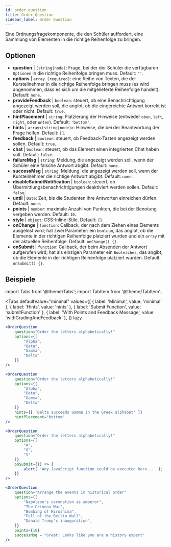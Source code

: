 ```yaml
---
id: order-question
title: Order Question
sidebar_label: Order Question
---
```


Eine Ordnungsfragekomponente, die den Schüler auffordert, eine Sammlung von Elementen in die richtige Reihenfolge zu bringen.

## Optionen

* __question__ | `(string|node)`: Frage, bei der der Schüler die verfügbaren `Optionen` in die richtige Reihenfolge bringen muss. Default: `''`.
* __options__ | `array (required)`: eine Reihe von Texten, die der Kursteilnehmer in die richtige Reihenfolge bringen muss (es wird angenommen, dass es sich um die mitgelieferte Reihenfolge handelt). Default: `none`.
* __provideFeedback__ | `boolean`: steuert, ob eine Benachrichtigung angezeigt werden soll, die angibt, ob die eingereichte Antwort korrekt ist oder nicht. Default: `true`.
* __hintPlacement__ | `string`: Platzierung der Hinweise (entweder `oben`, `left`, `right`, oder `unten`). Default: `'bottom'`.
* __hints__ | `array<(string|node)>`: Hinweise, die bei der Beantwortung der Frage helfen. Default: `[]`.
* __feedback__ | `boolean`: steuert, ob Feedback-Tasten angezeigt werden sollen. Default: `true`.
* __chat__ | `boolean`: steuert, ob das Element einen integrierten Chat haben soll. Default: `false`.
* __failureMsg__ | `string`: Meldung, die angezeigt werden soll, wenn der Schüler eine falsche Antwort abgibt. Default: `none`.
* __successMsg__ | `string`: Meldung, die angezeigt werden soll, wenn der Kursteilnehmer die richtige Antwort abgibt. Default: `none`.
* __disableSubmitNotification__ | `boolean`: steuert, ob Übermittlungsbenachrichtigungen deaktiviert werden sollen. Default: `false`.
* __until__ | `Date`: Zeit, bis die Studenten ihre Antworten einreichen dürfen. Default: `none`.
* __points__ | `number`: maximale Anzahl von Punkten, die bei der Benotung vergeben werden. Default: `10`.
* __style__ | `object`: CSS-Inline-Stile. Default: `{}`.
* __onChange__ | `function`: Callback, der nach dem Ziehen eines Elements ausgelöst wird; hat zwei Parameter: ein `boolean`, das angibt, ob die Elemente in der richtigen Reihenfolge platziert wurden und ein `array` mit der aktuellen Reihenfolge. Default: `onChange() {}`.
* __onSubmit__ | `function`: Callback, der beim Absenden der Antwort aufgerufen wird; hat als einzigen Parameter ein `Boolesches`, das angibt, ob die Elemente in der richtigen Reihenfolge platziert wurden. Default: `onSubmit() {}`.


## Beispiele

import Tabs from '@theme/Tabs';
import TabItem from '@theme/TabItem';

<Tabs
    defaultValue="minimal"
    values={[
        { label: 'Minimal', value: 'minimal' },
        { label: 'Hints', value: 'hints' },
        { label: 'Submit Function', value: 'submitFunction' },
        { label: 'With Points and Feedback Message', value: 'withGradingAndFeedback' },
    ]}
    lazy
>

<TabItem value="minimal">

```jsx live
<OrderQuestion
    question="Order the letters alphabetically!"
    options={[
        "Alpha",
        "Beta",
        "Gamma",
        "Delta"
    ]}
/>
```
</TabItem>

<TabItem value="hints">

```jsx live
<OrderQuestion
    question="Order the letters alphabetically!"
    options={[
        "Alpha",
        "Beta",
        "Gamma",
        "Delta"
    ]}
    hints={[ 'Delta succeeds Gamma in the Greek alphabet' ]}
    hintPlacement="bottom"
/>
```
</TabItem>

<TabItem value="submitFunction">

```jsx live
<OrderQuestion
    question="Order the letters alphabetically!"
    options={[
        "A",
        "G",
        "V"
    ]}
    onSubmit={() => {
        alert( 'Any JavaScript function could be executed here...' );
    }}
/>
```
</TabItem>

<TabItem value="withGradingAndFeedback">

```jsx live
<OrderQuestion
    question="Arrange the events in historical order"
    options={[
        "Napoleon's coronation as emperor",
        "The Crimean War",
        "Bombing of Hiroshima",
        "Fall of the Berlin Wall",
        "Donald Trump's inauguration",
    ]}
    points={10}
    successMsg = "Great! Looks like you are a history expert"
/>
```
</TabItem>

</Tabs>
